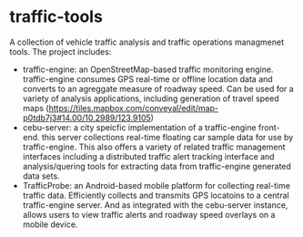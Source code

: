 traffic-tools
=============

A collection of vehicle traffic analysis and traffic operations managmenet tools. The project includes:

* traffic-engine: an OpenStreetMap-based traffic monitoring engine. traffic-engine consumes GPS real-time or offline location data and converts to an agreggate measure of roadway speed. Can be used for a variety of analysis applications, including generation of travel speed maps (https://tiles.mapbox.com/conveyal/edit/map-p0tdb7j3#14.00/10.2989/123.9105)
* cebu-server: a city speicfic implementation of a traffic-engine front-end. this server collections real-time floating car sample data for use by traffic-engine. This also offers a variety of related traffic management interfaces including a distributed traffic alert tracking interface and analysis/quering tools for extracting data from traffic-engine generated data sets.
* TrafficProbe: an Android-based mobile platform for collecting real-time traffic data.  Efficiently collects and transmits GPS locatoins to a central traffic-engine server. And as integrated with the cebu-server instance, allows users to view traffic alerts and roadway speed overlays on a mobile device.
